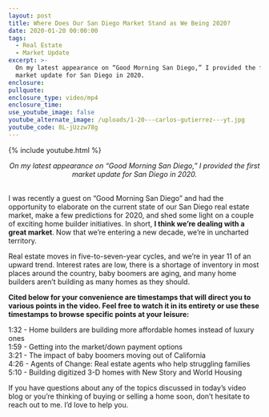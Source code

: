 ```yaml
---
layout: post
title: Where Does Our San Diego Market Stand as We Being 2020?
date: 2020-01-20 00:00:00
tags:
  - Real Estate
  - Market Update
excerpt: >-
  On my latest appearance on “Good Morning San Diego,” I provided the first
  market update for San Diego in 2020.
enclosure:
pullquote:
enclosure_type: video/mp4
enclosure_time:
use_youtube_image: false
youtube_alternate_image: /uploads/1-20---carlos-gutierrez---yt.jpg
youtube_code: 8L-jUzzw78g
---
```


{% include youtube.html %}

<center><em>On my latest appearance on &ldquo;Good Morning San Diego,&rdquo; I provided the first market update for San Diego in 2020.</em></center>

<br>I was recently a guest on “Good Morning San Diego” and had the opportunity to elaborate on the current state of our San Diego real estate market, make a few predictions for 2020, and shed some light on a couple of exciting home builder initiatives. In short, **I think we’re dealing with a great market**. Now that we’re entering a new decade, we’re in uncharted territory.

Real estate moves in five-to-seven-year cycles, and we’re in year 11 of an upward trend. Interest rates are low, there is a shortage of inventory in most places around the country, baby boomers are aging, and many home builders aren’t building as many homes as they should.

**Cited below for your convenience are timestamps that will direct you to various points in the video. Feel free to watch it in its entirety or use these timestamps to browse specific points at your leisure:**

1:32 - Home builders are building more affordable homes instead of luxury ones<br>1:59 - Getting into the market/down payment options<br>3:21 - The impact of baby boomers moving out of California<br>4:26 - Agents of Change: Real estate agents who help struggling families<br>5:10 - Building digitized 3-D homes with New Story and World Housing

If you have questions about any of the topics discussed in today’s video blog or you’re thinking of buying or selling a home soon, don’t hesitate to reach out to me. I’d love to help you.